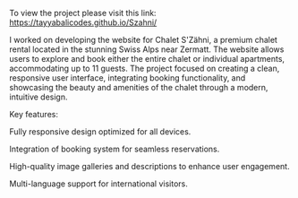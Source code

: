 To view the project please visit this link: https://tayyabalicodes.github.io/Szahni/

I worked on developing the website for Chalet S'Zähni, a premium chalet rental located in the stunning Swiss Alps near Zermatt. The website allows users to explore and book either the entire chalet or individual apartments, accommodating up to 11 guests. The project focused on creating a clean, responsive user interface, integrating booking functionality, and showcasing the beauty and amenities of the chalet through a modern, intuitive design.

Key features:

Fully responsive design optimized for all devices.

Integration of booking system for seamless reservations.

High-quality image galleries and descriptions to enhance user engagement.

Multi-language support for international visitors.
